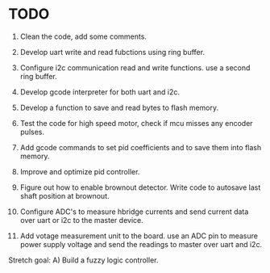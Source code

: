 # TODO
1) Clean the code, add some comments.

2) Develop uart write and read fubctions using ring buffer.

3) Configure i2c communication read and write functions. use a second ring buffer.

4) Develop gcode interpreter for both uart and i2c.

5) Develop a function to save and read bytes to flash memory.

6) Test the code for high speed motor, check if mcu misses any encoder pulses.

7) Add gcode commands to set pid coefficients and to save them into flash memory.

8) Improve and optimize pid controller.

9) Figure out how to enable brownout detector. Write code to autosave last shaft position at brownout.

10) Configure ADC's to measure hbridge currents and send current data over uart or i2c to the master device.

11) Add votage measurement unit to the board. use an ADC pin to measure power supply voltage and send the readings to master over uart and i2c.

Stretch goal:
A) Build a fuzzy logic controller.


